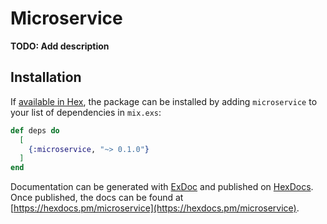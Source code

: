 # Microservice

**TODO: Add description**

## Installation

If [available in Hex](https://hex.pm/docs/publish), the package can be installed
by adding `microservice` to your list of dependencies in `mix.exs`:

```elixir
def deps do
  [
    {:microservice, "~> 0.1.0"}
  ]
end
```

Documentation can be generated with [ExDoc](https://github.com/elixir-lang/ex_doc)
and published on [HexDocs](https://hexdocs.pm). Once published, the docs can
be found at [https://hexdocs.pm/microservice](https://hexdocs.pm/microservice).

